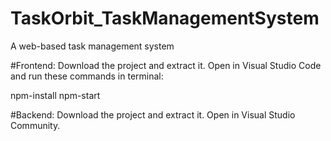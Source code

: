 # TaskOrbit_TaskManagementSystem
A web-based task management system


#Frontend:
Download the project and extract it.
Open in Visual Studio Code and run these commands in terminal:

npm-install
npm-start

#Backend:
Download the project and extract it.
Open in Visual Studio Community.

